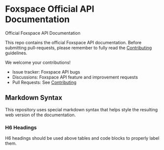 # Foxspace Official API Documentation
Official Foxspace API Documentation

This repo contains the official Foxspace API documentation. Before submitting pull-requests, please remember to fully read the [Contributing]() guidelines.

We welcome your contributions!

-   Issue tracker: Foxspace API bugs
-   Discussions: Foxspace API feature and improvement requests
-   Pull Requests: See [Contributing]()

## Markdown Syntax

This repository uses special markdown syntax that helps style the resulting web version of the documentation.

### H6 Headings

H6 headings should be used above tables and code blocks to properly label them.